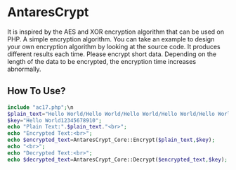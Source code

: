 # AntaresCrypt
It is inspired by the AES and XOR encryption algorithm that can be used on PHP. A simple encryption algorithm. You can take an example to design your own encryption algorithm by looking at the source code. It produces different results each time. Please encrypt short data. Depending on the length of the data to be encrypted, the encryption time increases abnormally.
## How To Use?
```php
include "ac17.php";\n
$plain_text="Hello World/Hello World/Hello World/Hello World/Hello World";
$key="Hello World12345678910";
echo "Plain Text:".$plain_text."<br>";
echo "Encrypted Text:<br>";
echo $encrypted_text=AntaresCrypt_Core::Encrypt($plain_text,$key);
echo "<br>";
echo "Decrypted Text:<br>";
echo $decrypted_text=AntaresCrypt_Core::Decrypt($encrypted_text,$key);
```
